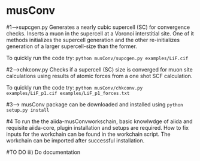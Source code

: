 # musConv


#1-->supcgen.py
Generates a nearly cubic supercell (SC) for convergence checks.
Inserts a muon in the supercell at a Voronoi interstitial site.
One of it methods initializes the supercell generation and the other 
re-initializes generation of a larger supercell-size than the former.

To quickly run the code try:
```python musConv/supcgen.py examples/LiF.cif```


#2-->chkconv.py
Checks if a supercell (SC) size is converged for muon site calculations
using results of atomic forces from a one shot SCF calculation.

To quickly run the code try:
```python musConv/chkconv.py examples/LiF_p1.cif examples/LiF_p1_forces.txt```


#3--> musConv package can be downloaded and installed  using 
```python setup.py install```

#4 To run the the aiida-musConvworkschain, basic knowlwdge of aiida and requisite aiida-core, plugin  installation and setups are required. How to fix inputs for the workchain can be found in the workchain script. The workchain can be imported after successful installation.


#TO DO
iii) Do documentation
